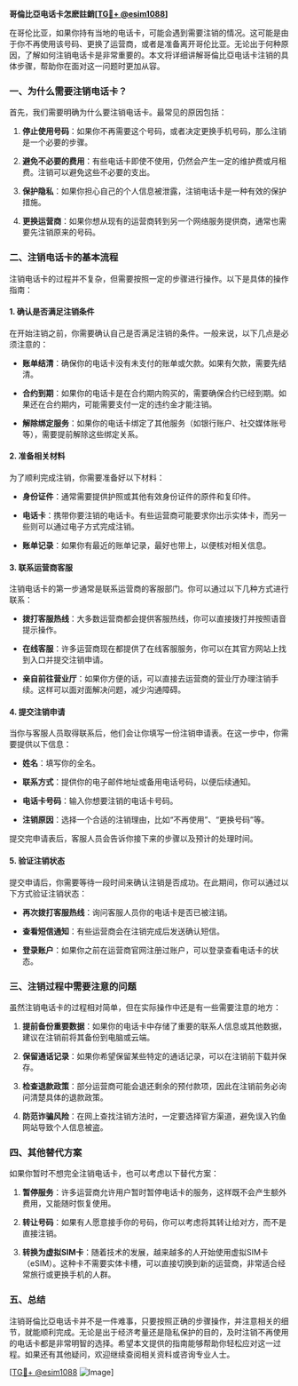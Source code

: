 **哥倫比亞电话卡怎麽註銷[[TG💪+ @esim1088](https://t.me/s/esim1088)]**

在哥伦比亚，如果你持有当地的电话卡，可能会遇到需要注销的情况。这可能是由于你不再使用该号码、更换了运营商，或者是准备离开哥伦比亚。无论出于何种原因，了解如何注销电话卡是非常重要的。本文将详细讲解哥倫比亞电话卡注销的具体步骤，帮助你在面对这一问题时更加从容。

### 一、为什么需要注销电话卡？

首先，我们需要明确为什么要注销电话卡。最常见的原因包括：

1. **停止使用号码**：如果你不再需要这个号码，或者决定更换手机号码，那么注销是一个必要的步骤。
   
2. **避免不必要的费用**：有些电话卡即使不使用，仍然会产生一定的维护费或月租费。注销可以避免这些不必要的支出。

3. **保护隐私**：如果你担心自己的个人信息被泄露，注销电话卡是一种有效的保护措施。

4. **更换运营商**：如果你想从现有的运营商转到另一个网络服务提供商，通常也需要先注销原来的号码。

### 二、注销电话卡的基本流程

注销电话卡的过程并不复杂，但需要按照一定的步骤进行操作。以下是具体的操作指南：

#### 1. 确认是否满足注销条件

在开始注销之前，你需要确认自己是否满足注销的条件。一般来说，以下几点是必须注意的：

- **账单结清**：确保你的电话卡没有未支付的账单或欠款。如果有欠款，需要先结清。
  
- **合约到期**：如果你的电话卡是在合约期内购买的，需要确保合约已经到期。如果还在合约期内，可能需要支付一定的违约金才能注销。

- **解除绑定服务**：如果你的电话卡绑定了其他服务（如银行账户、社交媒体账号等），需要提前解除这些绑定关系。

#### 2. 准备相关材料

为了顺利完成注销，你需要准备好以下材料：

- **身份证件**：通常需要提供护照或其他有效身份证件的原件和复印件。
  
- **电话卡**：携带你要注销的电话卡。有些运营商可能要求你出示实体卡，而另一些则可以通过电子方式完成注销。

- **账单记录**：如果你有最近的账单记录，最好也带上，以便核对相关信息。

#### 3. 联系运营商客服

注销电话卡的第一步通常是联系运营商的客服部门。你可以通过以下几种方式进行联系：

- **拨打客服热线**：大多数运营商都会提供客服热线，你可以直接拨打并按照语音提示操作。
  
- **在线客服**：许多运营商现在都提供了在线客服服务，你可以在其官方网站上找到入口并提交注销申请。

- **亲自前往营业厅**：如果你方便的话，可以直接去运营商的营业厅办理注销手续。这样可以面对面解决问题，减少沟通障碍。

#### 4. 提交注销申请

当你与客服人员取得联系后，他们会让你填写一份注销申请表。在这一步中，你需要提供以下信息：

- **姓名**：填写你的全名。
  
- **联系方式**：提供你的电子邮件地址或备用电话号码，以便后续通知。

- **电话卡号码**：输入你想要注销的电话卡号码。

- **注销原因**：选择一个合适的注销理由，比如“不再使用”、“更换号码”等。

提交完申请表后，客服人员会告诉你接下来的步骤以及预计的处理时间。

#### 5. 验证注销状态

提交申请后，你需要等待一段时间来确认注销是否成功。在此期间，你可以通过以下方式验证注销状态：

- **再次拨打客服热线**：询问客服人员你的电话卡是否已被注销。
  
- **查看短信通知**：有些运营商会在注销完成后发送确认短信。

- **登录账户**：如果你之前在运营商官网注册过账户，可以登录查看电话卡的状态。

### 三、注销过程中需要注意的问题

虽然注销电话卡的过程相对简单，但在实际操作中还是有一些需要注意的地方：

1. **提前备份重要数据**：如果你的电话卡中存储了重要的联系人信息或其他数据，建议在注销前将其备份到电脑或云端。

2. **保留通话记录**：如果你希望保留某些特定的通话记录，可以在注销前下载并保存。

3. **检查退款政策**：部分运营商可能会退还剩余的预付款项，因此在注销前务必询问清楚具体的退款政策。

4. **防范诈骗风险**：在网上查找注销方法时，一定要选择官方渠道，避免误入钓鱼网站导致个人信息被盗。

### 四、其他替代方案

如果你暂时不想完全注销电话卡，也可以考虑以下替代方案：

1. **暂停服务**：许多运营商允许用户暂时暂停电话卡的服务，这样既不会产生额外费用，又能随时恢复使用。

2. **转让号码**：如果有人愿意接手你的号码，你可以考虑将其转让给对方，而不是直接注销。

3. **转换为虚拟SIM卡**：随着技术的发展，越来越多的人开始使用虚拟SIM卡（eSIM）。这种卡不需要实体卡槽，可以直接切换到新的运营商，非常适合经常旅行或更换手机的人群。

### 五、总结

注销哥倫比亞电话卡并不是一件难事，只要按照正确的步骤操作，并注意相关的细节，就能顺利完成。无论是出于经济考量还是隐私保护的目的，及时注销不再使用的电话卡都是非常明智的选择。希望本文提供的指南能够帮助你轻松应对这一过程。如果还有其他疑问，欢迎继续查阅相关资料或咨询专业人士。

[[TG💪+ @esim1088](https://t.me/s/esim1088) ![Image](https://i.postimg.cc/4NQfJmqS/Snipaste-2025-05-13-00-14-12.png)]